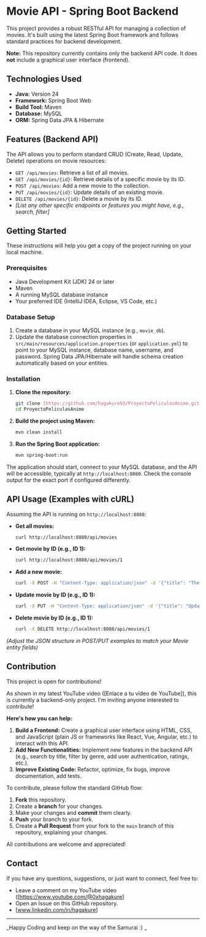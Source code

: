 # Movie API - Spring Boot Backend

This project provides a robust RESTful API for managing a collection of movies. It's built using the latest Spring Boot framework and follows standard practices for backend development.

**Note:** This repository currently contains only the backend API code. It does **not** include a graphical user interface (frontend).

## Technologies Used

* **Java:** Version 24
* **Framework:** Spring Boot Web
* **Build Tool:** Maven
* **Database:** MySQL
* **ORM:** Spring Data JPA & Hibernate

## Features (Backend API)

The API allows you to perform standard CRUD (Create, Read, Update, Delete) operations on movie resources:

* `GET /api/movies`: Retrieve a list of all movies.
* `GET /api/movies/{id}`: Retrieve details of a specific movie by its ID.
* `POST /api/movies`: Add a new movie to the collection.
* `PUT /api/movies/{id}`: Update details of an existing movie.
* `DELETE /api/movies/{id}`: Delete a movie by its ID.
* _[List any other specific endpoints or features you might have, e.g., search, filter]_

## Getting Started

These instructions will help you get a copy of the project running on your local machine.

### Prerequisites

* Java Development Kit (JDK) 24 or later
* Maven
* A running MySQL database instance
* Your preferred IDE (IntelliJ IDEA, Eclipse, VS Code, etc.)

### Database Setup

1.  Create a database in your MySQL instance (e.g., `movie_db`).
2.  Update the database connection properties in `src/main/resources/application.properties` (or `application.yml`) to point to your MySQL instance, database name, username, and password. Spring Data JPA/Hibernate will handle schema creation automatically based on your entities.

### Installation

1.  **Clone the repository:**
    ```bash
    git clone [https://github.com/hagakure93/ProyectoPeliculasAnime.git](https://github.com/hagakure93/ProyectoPeliculasAnime.git)
    cd ProyectoPeliculasAnime
    ```

2.  **Build the project using Maven:**
    ```bash
    mvn clean install
    ```

3.  **Run the Spring Boot application:**
    ```bash
    mvn spring-boot:run
    ```

The application should start, connect to your MySQL database, and the API will be accessible, typically at `http://localhost:8080`. Check the console output for the exact port if configured differently.

## API Usage (Examples with cURL)

Assuming the API is running on `http://localhost:8080`:

* **Get all movies:**
    ```bash
    curl http://localhost:8080/api/movies
    ```

* **Get movie by ID (e.g., ID 1):**
    ```bash
    curl http://localhost:8080/api/movies/1
    ```

* **Add a new movie:**
    ```bash
    curl -X POST -H "Content-Type: application/json" -d '{"title": "The Example Movie", "director": "Example Director", "year": 2024}' http://localhost:8080/api/movies
    ```

* **Update movie by ID (e.g., ID 1):**
    ```bash
    curl -X PUT -H "Content-Type: application/json" -d '{"title": "Updated Example Movie", "director": "Updated Director", "year": 2025}' http://localhost:8080/api/movies/1
    ```

* **Delete movie by ID (e.g., ID 1):**
    ```bash
    curl -X DELETE http://localhost:8080/api/movies/1
    ```

*(Adjust the JSON structure in POST/PUT examples to match your Movie entity fields)*

## Contribution

This project is open for contributions!

As shown in my latest YouTube video ([Enlace a tu vídeo de YouTube]), this is currently a backend-only project. I'm inviting anyone interested to contribute!

**Here's how you can help:**

1.  **Build a Frontend:** Create a graphical user interface using HTML, CSS, and JavaScript (plain JS or frameworks like React, Vue, Angular, etc.) to interact with this API.
2.  **Add New Functionalities:** Implement new features in the backend API (e.g., search by title, filter by genre, add user authentication, ratings, etc.).
3.  **Improve Existing Code:** Refactor, optimize, fix bugs, improve documentation, add tests.

To contribute, please follow the standard GitHub flow:

1.  **Fork** this repository.
2.  Create a **branch** for your changes.
3.  Make your changes and **commit** them clearly.
4.  **Push** your branch to your fork.
5.  Create a **Pull Request** from your fork to the `main` branch of this repository, explaining your changes.

All contributions are welcome and appreciated!


## Contact

If you have any questions, suggestions, or just want to connect, feel free to:

* Leave a comment on my YouTube video ([https://www.youtube.com/@0xhagakure]
* Open an Issue on this GitHub repository.
* [www.linkedin.com/in/hagakure]

---
_Happy Coding and keep on the way of the Samurai :) _

